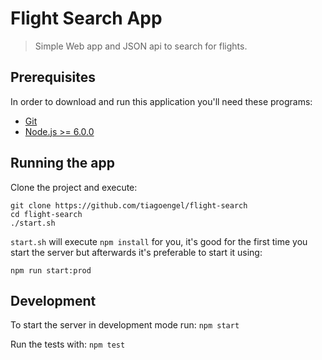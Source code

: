 Flight Search App
===

> Simple Web app and JSON api to search for flights.

## Prerequisites

In order to download and run this application you'll need these programs:
- [Git](https://git-scm.com/)
- [Node.js >= 6.0.0](https://nodejs.org/en/)

## Running the app

Clone the project and execute:

```
git clone https://github.com/tiagoengel/flight-search
cd flight-search
./start.sh
```

`start.sh` will execute `npm install` for you, it's good for
the first time you start the server but afterwards it's preferable
to start it using:

```
npm run start:prod
```

## Development

To start the server in development mode run:
```npm start```

Run the tests with:
```npm test```